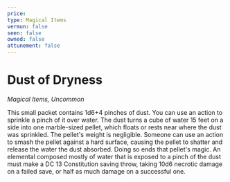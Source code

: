```yaml
---
price: 
type: Magical Items
vermun: false
seen: false
owned: false
attunement: false
---
```

# Dust of Dryness

*Magical Items, Uncommon*

This small packet contains 1d6+4 pinches of dust. You can use an action to sprinkle a pinch of it over water. The dust turns a cube of water 15 feet on a side into one marble-sized pellet, which floats or rests near where the dust was sprinkled. The pellet's weight is negligible. Someone can use an action to smash the pellet against a hard surface, causing the pellet to shatter and release the water the dust absorbed. Doing so ends that pellet's magic. An elemental composed mostly of water that is exposed to a pinch of the dust must make a DC 13 Constitution saving throw, taking 10d6 necrotic damage on a failed save, or half as much damage on a successful one.